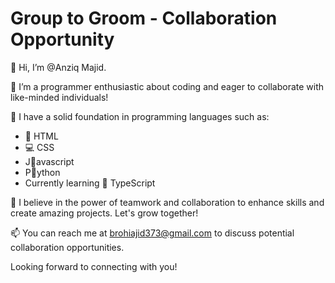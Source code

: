   # Group to Groom - Collaboration Opportunity

👋 Hi, I’m @Anziq Majid.

👀 I’m a programmer enthusiastic about coding and eager to collaborate with like-minded individuals!

🌱 I have a solid foundation in programming languages such as:
- 🫴 HTML
- 💻 CSS
- J👾avascript
- P🐍ython
- Currently learning 🐼 TypeScript

💞️ I believe in the power of teamwork and collaboration to enhance skills and create amazing projects. Let's grow together!

📫 You can reach me at brohiajid373@gmail.com to discuss potential collaboration opportunities.

Looking forward to connecting with you!
